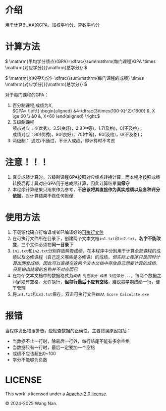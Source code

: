 # 介绍
用于计算BUAA的GPA、加权平均分、算数平均分

# 计算方法
$` \mathrm{平均学分绩点}(GPA)=\dfrac{\sum\mathrm{每门课程}GPA \times \mathrm{对应学分}}{\mathrm{总学分}} `$  
  
$` \mathrm{加权平均分}=\dfrac{\sum\mathrm{每门课程的成绩} \times \mathrm{对应学分}}{\mathrm{总学分}} `$

对于每门课程的GPA：  
1. 百分制课程,成绩为$` X `$,  
$`GPA= 
\left\{
	\begin{aligned}
		&4-\dfrac{3\times(100-X)^2}{1600} &, X \ge 60 \\
		&0 &, X<60
	\end{aligned}
\right.`$
2. 五级制课程  
绩点对应：4(优秀)，3.5(良好)，2.8(中等)，1.7(及格)，0(不及格)；  
成绩对应：90(优秀)，80(良好)，70(中等)，60(及格)，0(不及格)；  
3. 两级制：
通过/不通过，不计入成绩，即计算时不考虑

# 注意！！！

1. 真实成绩计算时，五级制课程GPA按照对应绩点转换计算，而本程序按照成绩转换后再计算对应GPA用于总成绩计算，因此计算结果偏**保守**
2. 本程序计算结果只用来作为参考，**不应该将其直接作为真实成绩以及各种评分依据**，对计算结果不做任何担保

# 使用方法
1. 下载源代码自行编译或者已编译好的[可执行文件](https://github.com/theFool-wn/BUAA-Score-Calculate/releases/tag/2.0.0)
2. 在可执行文件所在目录下，创建两个文本文档`in1.txt`和`in2.txt`，**名字不能改变**，三个文件必须在**同一目录下**
3. `in1.txt`和`in2.txt`分别存放两套成绩，在本程序中分别用于计算全部课程的成绩以及必修课程（自己定义哪些是必修课）的成绩，*但实际上程序只是同时计算出两套成绩，因此可以直接在这两个文本文档中存放自己想要计算的成绩，只是输出结果的名称并不对应而已*
4. 在每个文本文档中的数据格式为`成绩 对应学分 成绩 对应学分...`，每两个数据之间必须有空格，允许换行，**但每行最后不应有空格**，建议每学期成绩一行，便于管理
5. 将`in1.txt`和`in2.txt`保存，双击可执行文件`BUAA Score Calculate.exe`

# 报错
当程序发出错误警告，应检查数据的正确性，主要错误原因包括：
+ 当数据不止一行时，除最后一行外，每行结尾不能有多余空格
+ 当数据只有一行时，最后一定要加一个空格
+ 成绩不应该超出0~100
+ 学分不能够为负数


# LICENSE
This work is licensed under a [Apache-2.0 license](/LICENSE).

&copy; 2024-2025 Wang Nan.
